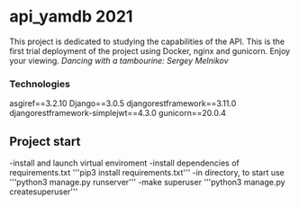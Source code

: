 # api_yamdb 2021
This project is dedicated to studying the capabilities of the API.
This is the first trial deployment of the project using Docker, nginx and gunicorn.
Enjoy your viewing.
_Dancing with a tambourine:_
*Sergey Melnikov*
### Technologies
asgiref==3.2.10
Django==3.0.5
djangorestframework==3.11.0
djangorestframework-simplejwt==4.3.0
gunicorn==20.0.4
## Project start
-install and launch virtual enviroment
-install dependencies of requirements.txt
'''pip3 install requirements.txt'''
-in directory, to start use
'''python3 manage.py runserver'''
-make superuser
'''python3 manage.py createsuperuser'''

